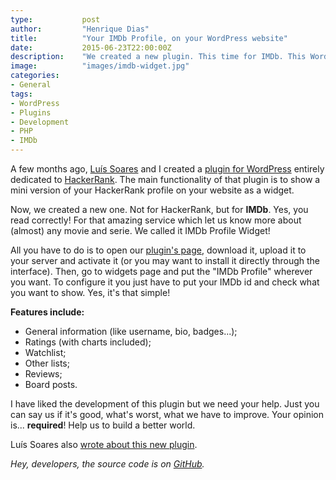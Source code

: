 ```yaml
---
type:           post
author:         "Henrique Dias"
title:          "Your IMDb Profile, on your WordPress website"
date:           2015-06-23T22:00:00Z
description:    "We created a new plugin. This time for IMDb. This WordPress plugin allows you to have a mini version of your IMDb profile on your website."
image:          "images/imdb-widget.jpg"
categories:
- General
tags:
- WordPress
- Plugins
- Development
- PHP
- IMDb
---
```


A few months ago, [Luís Soares](http://luissoares.com/) and I created a [plugin for WordPress](http://localhost:4000/general/hackerrank-widget-for-wordpress/) entirely dedicated to [HackerRank](https://www.hackerrank.com/). The main functionality of that plugin is to show a mini version of your HackerRank profile on your website as a widget.

Now, we created a new one. Not for HackerRank, but for **IMDb**. Yes, you read correctly! For that amazing service which let us know more about (almost) any movie and serie. We called it IMDb Profile Widget!

All you have to do is to open our [plugin's page](https://wordpress.org/plugins/imdb-widget/), download it, upload it to your server and activate it (or you may want to install it directly through the interface). Then, go to widgets page and put the "IMDb Profile" wherever you want. To configure it you just have to put your IMDb id and check what you want to show. Yes, it's that simple!

**Features include:**

+ General information (like username, bio, badges...);
+ Ratings (with charts included);
+ Watchlist;
+ Other lists;
+ Reviews;
+ Board posts.

I have liked the development of this plugin but we need your help. Just you can say us if it's good, what's worst, what we have to improve. Your opinion is... **required**! Help us to build a better world.

Luís Soares also [wrote about this new plugin](http://luissoares.com/widget-do-imdb-para-o-wordpress/).

*Hey, developers, the source code is on [GitHub](https://github.com/refactors/imdb-widget).*
